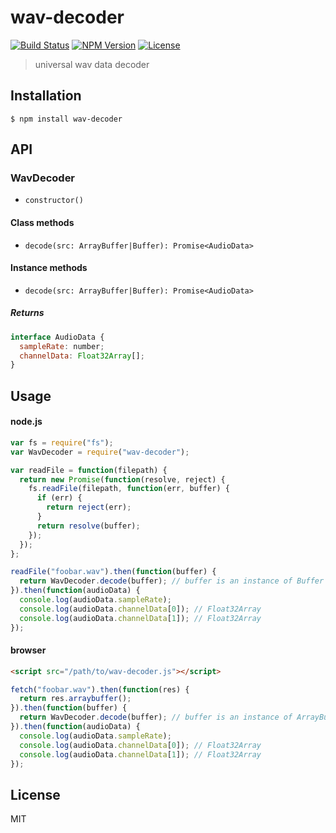 # wav-decoder
[![Build Status](http://img.shields.io/travis/mohayonao/wav-decoder.svg?style=flat-square)](https://travis-ci.org/mohayonao/wav-decoder)
[![NPM Version](http://img.shields.io/npm/v/wav-decoder.svg?style=flat-square)](https://www.npmjs.org/package/wav-decoder)
[![License](http://img.shields.io/badge/license-MIT-brightgreen.svg?style=flat-square)](http://mohayonao.mit-license.org/)

> universal wav data decoder

## Installation

```
$ npm install wav-decoder
```

## API
### WavDecoder
- `constructor()`

#### Class methods
- `decode(src: ArrayBuffer|Buffer): Promise<AudioData>`

#### Instance methods
- `decode(src: ArrayBuffer|Buffer): Promise<AudioData>`

##### Returns

```js
interface AudioData {
  sampleRate: number;
  channelData: Float32Array[];
}
```

## Usage

#### node.js

```js
var fs = require("fs");
var WavDecoder = require("wav-decoder");

var readFile = function(filepath) {
  return new Promise(function(resolve, reject) {
    fs.readFile(filepath, function(err, buffer) {
      if (err) {
        return reject(err);
      }
      return resolve(buffer);
    });
  });
};

readFile("foobar.wav").then(function(buffer) {
  return WavDecoder.decode(buffer); // buffer is an instance of Buffer
}).then(function(audioData) {
  console.log(audioData.sampleRate);
  console.log(audioData.channelData[0]); // Float32Array
  console.log(audioData.channelData[1]); // Float32Array
});
```

#### browser

```html
<script src="/path/to/wav-decoder.js"></script>
```

```js
fetch("foobar.wav").then(function(res) {
  return res.arraybuffer();
}).then(function(buffer) {
  return WavDecoder.decode(buffer); // buffer is an instance of ArrayBuffer
}).then(function(audioData) {
  console.log(audioData.sampleRate);
  console.log(audioData.channelData[0]); // Float32Array
  console.log(audioData.channelData[1]); // Float32Array
});
```

## License
MIT
